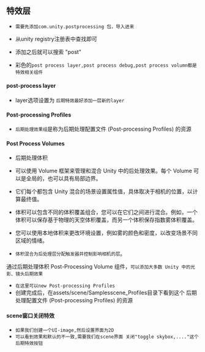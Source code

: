 ## 特效层

* `需要先添加com.unity.postprocessing 包，导入进来`
* 从unity registry注册表中查找即可

* 添加之后就可以搜索 "post"
* 彩色的`post process layer,post process debug,post process volumn都是特效相关组件`

#### post-process layer
* layer选项设置为 `后期特效最好添加一层新的layer`


#### Post-processing Profiles
* `后期处理效果组`是称为后期处理配置文件 (Post-processing Profiles) 的资源

#### Post Process Volumes
* 后期处理体积

* 可以使用 Volume 框架来管理和混合 Unity 中的后处理效果。每个 Volume 可以是全局的，也可以具有局部边界。
* 它们每个都包含 Unity 混合的场景设置属性值，具体取决于相机的位置，以计算最终值。
* 体积可以包含不同的体积覆盖组合，您可以在它们之间进行混合。例如，一个体积可以保存基于物理的天空体积覆盖，而另一个体积保存指数雾体积覆盖。
* 您可以使用本地体积来更改环境设置，例如雾的颜色和密度，以改变场景不同区域的情绪。
* `体积混合为后处理层分配触发器并控制影响相机的层`。

通过后期处理体积 Post-Processing Volume 组件，`可以添加大多数 Unity 中的光影、镜头后期效果`

* `在这里可以new Post-processing Profiles`
* 创建完成后，在assets/scene/Samplesscene_Profiles目录下看到这个 后期处理配置文件 (Post-processing Profiles) 的资源

#### scene窗口关闭特效
* `如果我们创建一个UI-image,然后设置界面为2D`
* `可以看到效果和默认的不一致,需要我们在scene界面 关闭"toggle skybox,...."这个后期特效按钮`







